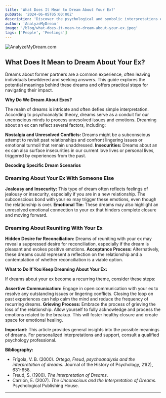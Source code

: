 ```yaml
---
title: 'What Does It Mean to Dream About Your Ex?'
pubDate: '2024-06-05T05:00:00Z'
description: 'Discover the psychological and symbolic interpretations of dreaming about your ex, including dreams about relationships, jealousy, and reconciliation.'
author: 'AnalyzeMyDream'
image: '/blog/what-does-it-mean-to-dream-about-your-ex.jpeg'
tags: ['People', 'Feelings']
---
```


![AnalyzeMyDream.com](/blog/what-does-it-mean-to-dream-about-your-ex.jpeg)

## What Does It Mean to Dream About Your Ex?

Dreams about former partners are a common experience, often leaving individuals bewildered and seeking answers. This guide explores the potential meanings behind these dreams and offers practical steps for navigating their impact. 

**Why Do We Dream About Exes?**

The realm of dreams is intricate and often defies simple interpretation. According to psychoanalytic theory, dreams serve as a conduit for our unconscious minds to process unresolved issues and emotions.  Dreaming about an ex can reflect several factors, including:

**Nostalgia and Unresolved Conflicts:** Dreams might be a subconscious attempt to revisit past relationships and confront lingering issues or emotional turmoil that remain unaddressed. 
**Insecurities:** Dreams about an ex can also surface insecurities in our current love lives or personal lives, triggered by experiences from the past.

**Decoding Specific Dream Scenarios**

### Dreaming About Your Ex With Someone Else

**Jealousy and Insecurity:** This type of dream often reflects feelings of jealousy or insecurity, especially if you are in a new relationship. The subconscious bond with your ex may trigger these emotions, even though the relationship is over. 
**Emotional Tie:**  These dreams may also highlight an unresolved emotional connection to your ex that hinders complete closure and moving forward.

### Dreaming About Reuniting With Your Ex

**Hidden Desire for Reconciliation:** Dreams of reuniting with your ex may reveal a suppressed desire for reconciliation, especially if the dream is pleasant and evokes positive emotions. 
**Acceptance Process:** Alternatively, these dreams could represent a reflection on the relationship and a contemplation of whether reconciliation is a viable option.

**What to Do If You Keep Dreaming About Your Ex:**

If dreams about your ex become a recurring theme, consider these steps:

**Assertive Communication:** Engage in open communication with your ex to resolve any outstanding issues or lingering conflicts. Closing the loop on past experiences can help calm the mind and reduce the frequency of recurring dreams.
**Grieving Process:** Embrace the process of grieving the loss of the relationship. Allow yourself to fully acknowledge and process the emotions related to the breakup. This will foster healthy closure and create space for emotional healing.

**Important:** This article provides general insights into the possible meanings of dreams. For personalized interpretations and support, consult a qualified psychology professional.

**Bibliography:**

* Frígola, V. B. (2000). *Ortega, Freud, psychoanalysis and the interpretation of dreams*. Journal of the History of Psychology, 21(2), 631-658.
* Freud, S. (1900). *The Interpretation of Dreams*.
* Carrión, E. (2007). *The Unconscious and the Interpretation of Dreams*. Psychological Publishing House.

---